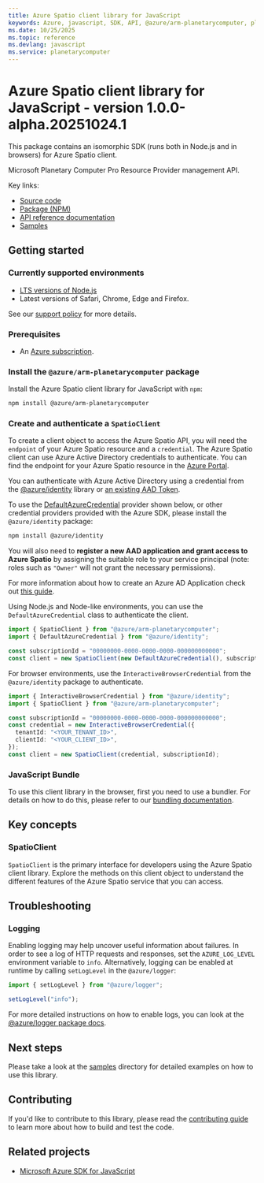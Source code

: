 ```yaml
---
title: Azure Spatio client library for JavaScript
keywords: Azure, javascript, SDK, API, @azure/arm-planetarycomputer, planetarycomputer
ms.date: 10/25/2025
ms.topic: reference
ms.devlang: javascript
ms.service: planetarycomputer
---
```

# Azure Spatio client library for JavaScript - version 1.0.0-alpha.20251024.1 


This package contains an isomorphic SDK (runs both in Node.js and in browsers) for Azure Spatio client.

Microsoft Planetary Computer Pro Resource Provider management API.

Key links:

- [Source code](https://github.com/Azure/azure-sdk-for-js/tree/main/sdk/planetarycomputer/arm-planetarycomputer)
- [Package (NPM)](https://www.npmjs.com/package/@azure/arm-planetarycomputer)
- [API reference documentation](https://learn.microsoft.com/javascript/api/@azure/arm-planetarycomputer?view=azure-node-preview)
- [Samples](https://github.com/Azure/azure-sdk-for-js/tree/main/sdk/planetarycomputer/arm-planetarycomputer/samples)

## Getting started

### Currently supported environments

- [LTS versions of Node.js](https://github.com/nodejs/release#release-schedule)
- Latest versions of Safari, Chrome, Edge and Firefox.

See our [support policy](https://github.com/Azure/azure-sdk-for-js/blob/main/SUPPORT.md) for more details.

### Prerequisites

- An [Azure subscription][azure_sub].

### Install the `@azure/arm-planetarycomputer` package

Install the Azure Spatio client library for JavaScript with `npm`:

```bash
npm install @azure/arm-planetarycomputer
```

### Create and authenticate a `SpatioClient`

To create a client object to access the Azure Spatio API, you will need the `endpoint` of your Azure Spatio resource and a `credential`. The Azure Spatio client can use Azure Active Directory credentials to authenticate.
You can find the endpoint for your Azure Spatio resource in the [Azure Portal][azure_portal].

You can authenticate with Azure Active Directory using a credential from the [@azure/identity][azure_identity] library or [an existing AAD Token](https://github.com/Azure/azure-sdk-for-js/blob/master/sdk/identity/identity/samples/AzureIdentityExamples.md#authenticating-with-a-pre-fetched-access-token).

To use the [DefaultAzureCredential][defaultazurecredential] provider shown below, or other credential providers provided with the Azure SDK, please install the `@azure/identity` package:

```bash
npm install @azure/identity
```

You will also need to **register a new AAD application and grant access to Azure Spatio** by assigning the suitable role to your service principal (note: roles such as `"Owner"` will not grant the necessary permissions).

For more information about how to create an Azure AD Application check out [this guide](https://learn.microsoft.com/azure/active-directory/develop/howto-create-service-principal-portal).

Using Node.js and Node-like environments, you can use the `DefaultAzureCredential` class to authenticate the client.

```ts snippet:ReadmeSampleCreateClient_Node
import { SpatioClient } from "@azure/arm-planetarycomputer";
import { DefaultAzureCredential } from "@azure/identity";

const subscriptionId = "00000000-0000-0000-0000-000000000000";
const client = new SpatioClient(new DefaultAzureCredential(), subscriptionId);
```

For browser environments, use the `InteractiveBrowserCredential` from the `@azure/identity` package to authenticate.

```ts snippet:ReadmeSampleCreateClient_Browser
import { InteractiveBrowserCredential } from "@azure/identity";
import { SpatioClient } from "@azure/arm-planetarycomputer";

const subscriptionId = "00000000-0000-0000-0000-000000000000";
const credential = new InteractiveBrowserCredential({
  tenantId: "<YOUR_TENANT_ID>",
  clientId: "<YOUR_CLIENT_ID>",
});
const client = new SpatioClient(credential, subscriptionId);
```


### JavaScript Bundle
To use this client library in the browser, first you need to use a bundler. For details on how to do this, please refer to our [bundling documentation](https://aka.ms/AzureSDKBundling).

## Key concepts

### SpatioClient

`SpatioClient` is the primary interface for developers using the Azure Spatio client library. Explore the methods on this client object to understand the different features of the Azure Spatio service that you can access.

## Troubleshooting

### Logging

Enabling logging may help uncover useful information about failures. In order to see a log of HTTP requests and responses, set the `AZURE_LOG_LEVEL` environment variable to `info`. Alternatively, logging can be enabled at runtime by calling `setLogLevel` in the `@azure/logger`:

```ts snippet:SetLogLevel
import { setLogLevel } from "@azure/logger";

setLogLevel("info");
```

For more detailed instructions on how to enable logs, you can look at the [@azure/logger package docs](https://github.com/Azure/azure-sdk-for-js/tree/main/sdk/core/logger).

## Next steps

Please take a look at the [samples](https://github.com/Azure/azure-sdk-for-js/tree/main/sdk/planetarycomputer/arm-planetarycomputer/samples) directory for detailed examples on how to use this library.

## Contributing

If you'd like to contribute to this library, please read the [contributing guide](https://github.com/Azure/azure-sdk-for-js/blob/main/CONTRIBUTING.md) to learn more about how to build and test the code.

## Related projects

- [Microsoft Azure SDK for JavaScript](https://github.com/Azure/azure-sdk-for-js)

[azure_sub]: https://azure.microsoft.com/free/
[azure_portal]: https://portal.azure.com
[azure_identity]: https://github.com/Azure/azure-sdk-for-js/tree/main/sdk/identity/identity
[defaultazurecredential]: https://github.com/Azure/azure-sdk-for-js/tree/main/sdk/identity/identity#defaultazurecredential

